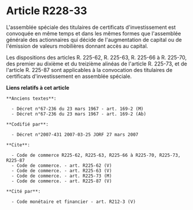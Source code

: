 # Article R228-33

L'assemblée spéciale des titulaires de certificats d'investissement est convoquée en même temps et dans les mêmes formes que
l'assemblée générale des actionnaires qui décide de l'augmentation de capital ou de l'émission de valeurs mobilières donnant
accès au capital.

Les dispositions des articles R. 225-62, R. 225-63, R. 225-66 à R. 225-70, des premier au dixième et du treizième alinéas de
l'article R. 225-73, et de l'article R. 225-87 sont applicables à la convocation des titulaires de certificats
d'investissement en assemblée spéciale.

**Liens relatifs à cet article**

	**Anciens textes**:

	  - Décret n°67-236 du 23 mars 1967 - art. 169-2 (M)
	  - Décret n°67-236 du 23 mars 1967 - art. 169-2 (Ab)

	**Codifié par**:

	  - Décret n°2007-431 2007-03-25 JORF 27 mars 2007

	**Cite**:

	  - Code de commerce R225-62, R225-63, R225-66 à R225-70, R225-73, R225-87
	  - Code de commerce. - art. R225-62 (V)
	  - Code de commerce. - art. R225-63 (V)
	  - Code de commerce. - art. R225-73 (M)
	  - Code de commerce. - art. R225-87 (V)

	**Cité par**:

	  - Code monétaire et financier - art. R212-3 (V)
